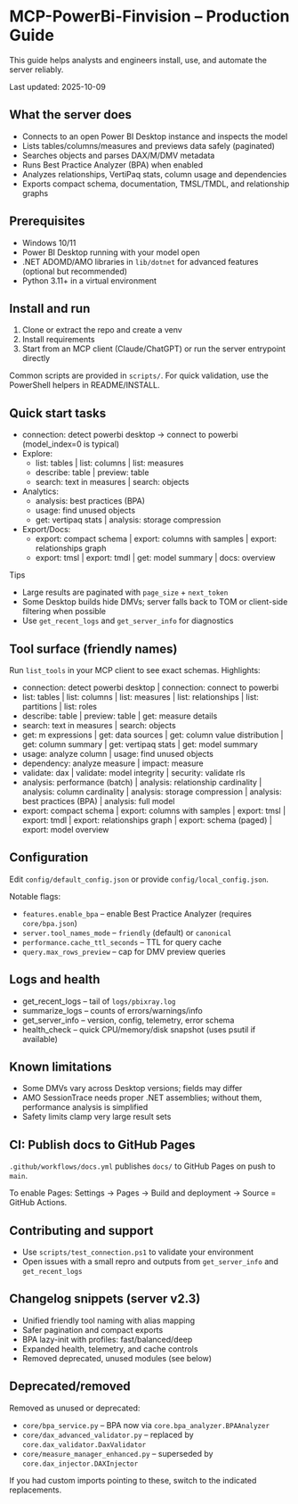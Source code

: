 # MCP-PowerBi-Finvision – Production Guide

This guide helps analysts and engineers install, use, and automate the server reliably.

Last updated: 2025-10-09

## What the server does

- Connects to an open Power BI Desktop instance and inspects the model
- Lists tables/columns/measures and previews data safely (paginated)
- Searches objects and parses DAX/M/DMV metadata
- Runs Best Practice Analyzer (BPA) when enabled
- Analyzes relationships, VertiPaq stats, column usage and dependencies
- Exports compact schema, documentation, TMSL/TMDL, and relationship graphs

## Prerequisites

- Windows 10/11
- Power BI Desktop running with your model open
- .NET ADOMD/AMO libraries in `lib/dotnet` for advanced features (optional but recommended)
- Python 3.11+ in a virtual environment

## Install and run

1. Clone or extract the repo and create a venv
2. Install requirements
3. Start from an MCP client (Claude/ChatGPT) or run the server entrypoint directly

Common scripts are provided in `scripts/`. For quick validation, use the PowerShell helpers in README/INSTALL.

## Quick start tasks

- connection: detect powerbi desktop → connect to powerbi (model_index=0 is typical)
- Explore:
  - list: tables | list: columns | list: measures
  - describe: table | preview: table
  - search: text in measures | search: objects
- Analytics:
  - analysis: best practices (BPA)
  - usage: find unused objects
  - get: vertipaq stats | analysis: storage compression
- Export/Docs:
  - export: compact schema | export: columns with samples | export: relationships graph
  - export: tmsl | export: tmdl | get: model summary | docs: overview

Tips

- Large results are paginated with `page_size` + `next_token`
- Some Desktop builds hide DMVs; server falls back to TOM or client-side filtering when possible
- Use `get_recent_logs` and `get_server_info` for diagnostics

## Tool surface (friendly names)

Run `list_tools` in your MCP client to see exact schemas. Highlights:

- connection: detect powerbi desktop | connection: connect to powerbi
- list: tables | list: columns | list: measures | list: relationships | list: partitions | list: roles
- describe: table | preview: table | get: measure details
- search: text in measures | search: objects
- get: m expressions | get: data sources | get: column value distribution | get: column summary | get: vertipaq stats | get: model summary
- usage: analyze column | usage: find unused objects
- dependency: analyze measure | impact: measure
- validate: dax | validate: model integrity | security: validate rls
- analysis: performance (batch) | analysis: relationship cardinality | analysis: column cardinality | analysis: storage compression | analysis: best practices (BPA) | analysis: full model
- export: compact schema | export: columns with samples | export: tmsl | export: tmdl | export: relationships graph | export: schema (paged) | export: model overview

## Configuration

Edit `config/default_config.json` or provide `config/local_config.json`.

Notable flags:

- `features.enable_bpa` – enable Best Practice Analyzer (requires `core/bpa.json`)
- `server.tool_names_mode` – `friendly` (default) or `canonical`
- `performance.cache_ttl_seconds` – TTL for query cache
- `query.max_rows_preview` – cap for DMV preview queries

## Logs and health

- get_recent_logs – tail of `logs/pbixray.log`
- summarize_logs – counts of errors/warnings/info
- get_server_info – version, config, telemetry, error schema
- health_check – quick CPU/memory/disk snapshot (uses psutil if available)

## Known limitations

- Some DMVs vary across Desktop versions; fields may differ
- AMO SessionTrace needs proper .NET assemblies; without them, performance analysis is simplified
- Safety limits clamp very large result sets

## CI: Publish docs to GitHub Pages

`.github/workflows/docs.yml` publishes `docs/` to GitHub Pages on push to `main`.

To enable Pages: Settings → Pages → Build and deployment → Source = GitHub Actions.

## Contributing and support

- Use `scripts/test_connection.ps1` to validate your environment
- Open issues with a small repro and outputs from `get_server_info` and `get_recent_logs`

## Changelog snippets (server v2.3)

- Unified friendly tool naming with alias mapping
- Safer pagination and compact exports
- BPA lazy-init with profiles: fast/balanced/deep
- Expanded health, telemetry, and cache controls
- Removed deprecated, unused modules (see below)

## Deprecated/removed

Removed as unused or deprecated:

- `core/bpa_service.py` – BPA now via `core.bpa_analyzer.BPAAnalyzer`
- `core/dax_advanced_validator.py` – replaced by `core.dax_validator.DaxValidator`
- `core/measure_manager_enhanced.py` – superseded by `core.dax_injector.DAXInjector`

If you had custom imports pointing to these, switch to the indicated replacements.
